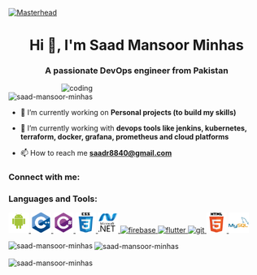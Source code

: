 [![Masterhead](https://i.pinimg.com/originals/77/c7/52/77c752debf12f74590b14a5ae6d4448a.gif)](https://github.com/saad-mansoor-minhas)
<h1 align="center">Hi 👋, I'm Saad Mansoor Minhas</h1>
<h3 align="center">A passionate DevOps engineer from Pakistan</h3>
<img align="right" alt="coding" width="400" src="https://gomycode.com/ng/what-is-devops/" >

<p align="left"> <img src="https://komarev.com/ghpvc/?username=saad-mansoor-minhas&label=Profile%20views&color=0e75b6&style=flat" alt="saad-mansoor-minhas" /> </p>

- 🔭 I’m currently working on **Personal projects (to build my skills)**

- 🌱 I’m currently working with **devops tools like jenkins, kubernetes, terraform, docker, grafana, prometheus and cloud platforms**

- 📫 How to reach me **saadr8840@gmail.com**

<h3 align="left">Connect with me:</h3>
<p align="left">
</p>

<h3 align="left">Languages and Tools:</h3>
<p align="left"> <a href="https://developer.android.com" target="_blank" rel="noreferrer"> <img src="https://raw.githubusercontent.com/devicons/devicon/master/icons/android/android-original-wordmark.svg" alt="android" width="40" height="40"/> </a> <a href="https://www.w3schools.com/cpp/" target="_blank" rel="noreferrer"> <img src="https://raw.githubusercontent.com/devicons/devicon/master/icons/cplusplus/cplusplus-original.svg" alt="cplusplus" width="40" height="40"/> </a> <a href="https://www.w3schools.com/cs/" target="_blank" rel="noreferrer"> <img src="https://raw.githubusercontent.com/devicons/devicon/master/icons/csharp/csharp-original.svg" alt="csharp" width="40" height="40"/> </a> <a href="https://www.w3schools.com/css/" target="_blank" rel="noreferrer"> <img src="https://raw.githubusercontent.com/devicons/devicon/master/icons/css3/css3-original-wordmark.svg" alt="css3" width="40" height="40"/> </a> <a href="https://dotnet.microsoft.com/" target="_blank" rel="noreferrer"> <img src="https://raw.githubusercontent.com/devicons/devicon/master/icons/dot-net/dot-net-original-wordmark.svg" alt="dotnet" width="40" height="40"/> </a> <a href="https://firebase.google.com/" target="_blank" rel="noreferrer"> <img src="https://www.vectorlogo.zone/logos/firebase/firebase-icon.svg" alt="firebase" width="40" height="40"/> </a> <a href="https://flutter.dev" target="_blank" rel="noreferrer"> <img src="https://www.vectorlogo.zone/logos/flutterio/flutterio-icon.svg" alt="flutter" width="40" height="40"/> </a> <a href="https://git-scm.com/" target="_blank" rel="noreferrer"> <img src="https://www.vectorlogo.zone/logos/git-scm/git-scm-icon.svg" alt="git" width="40" height="40"/> </a> <a href="https://www.w3.org/html/" target="_blank" rel="noreferrer"> <img src="https://raw.githubusercontent.com/devicons/devicon/master/icons/html5/html5-original-wordmark.svg" alt="html5" width="40" height="40"/> </a> <a href="https://www.mysql.com/" target="_blank" rel="noreferrer"> <img src="https://raw.githubusercontent.com/devicons/devicon/master/icons/mysql/mysql-original-wordmark.svg" alt="mysql" width="40" height="40"/> </a> </p>

<p><img align="left" src="https://github-readme-stats.vercel.app/api/top-langs?username=saad-mansoor-minhas&show_icons=true&locale=en&layout=compact" alt="saad-mansoor-minhas" /></p>

<p>&nbsp;<img align="center" src="https://github-readme-stats.vercel.app/api?username=saad-mansoor-minhas&show_icons=true&locale=en" alt="saad-mansoor-minhas" /></p>

<p><img align="center" src="https://github-readme-streak-stats.herokuapp.com/?user=saad-mansoor-minhas&" alt="saad-mansoor-minhas" /></p>
